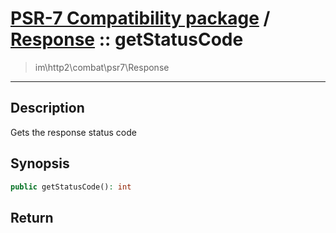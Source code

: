 # [PSR-7 Compatibility package](combat.md) / [Response](combat-Response.md) :: getStatusCode
 > im\http2\combat\psr7\Response
____

## Description
Gets the response status code

## Synopsis
```php
public getStatusCode(): int
```

## Return

